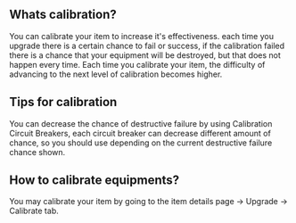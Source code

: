 ## Whats calibration?
You can calibrate your item to increase it's effectiveness.
each time you upgrade there is a certain chance to fail or success, if the calibration failed there is a chance that your equipment will be destroyed, but that does not happen every time. Each time you calibrate your item, the difficulty of advancing to the next level of calibration becomes higher.

## Tips for calibration
You can decrease the chance of destructive failure by using Calibration Circuit Breakers, each circuit breaker can decrease different amount of chance, so you should use depending on the current destructive failure chance shown.


## How to calibrate equipments?
You may calibrate your item by going to the item details page -> Upgrade -> Calibrate tab.
